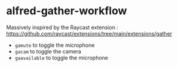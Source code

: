 # alfred-gather-workflow

Massively inspired by the Raycast extension : https://github.com/raycast/extensions/tree/main/extensions/gather

- `gamute` to toggle the microphone
- `gacam` to toggle the camera
- `gaavailable` to toggle the microphone

